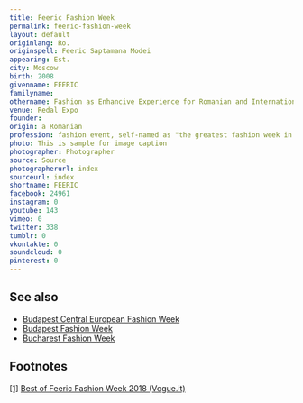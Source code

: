 ```yaml
---
title: Feeric Fashion Week
permalink: feeric-fashion-week
layout: default
originlang: Ro.
originspell: Feeric Saptamana Modei
appearing: Est.
city: Moscow
birth: 2008
givenname: FEERIC
familyname:
othername: Fashion as Enhancive Experience for Romanian and International Creators
venue: Redal Expo
founder:
origin: a Romanian
profession: fashion event, self-named as "the greatest fashion week in the Balkans"
photo: This is sample for image caption
photographer: Photographer
source: Source
photographerurl: index
sourceurl: index
shortname: FEERIC
facebook: 24961
instagram: 0
youtube: 143
vimeo: 0
twitter: 338
tumblr: 0
vkontakte: 0
soundcloud: 0
pinterest: 0
---
```


## See also

+ [Budapest Central European Fashion Week](budapest-central-european-fashion-week)
+ [Budapest Fashion Week](budapest-fashion-week)
+ [Bucharest Fashion Week](bucharest-fashion-week)

## Footnotes

[[1]](#a1) <span id="f1"></span> [Best of Feeric Fashion Week 2018 (Vogue.it)](https://www.vogue.it/vogue-talents/news/2018/08/07/feeric-fashion-week-competition-feeric33-sibiu-transilvania)

